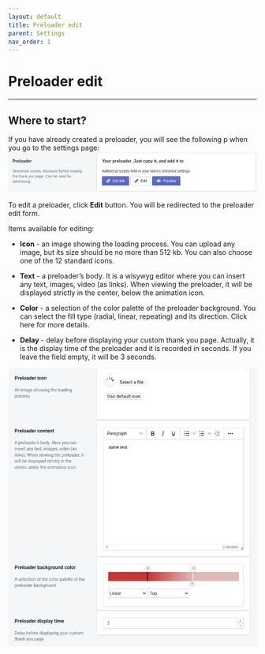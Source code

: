 ```yaml
---
layout: default
title: Preloader edit
parent: Settings
nav_order: 1
---
```


# Preloader edit
---

## Where to start?
If you have already created a preloader, you will see the following p when you go to the settings page:
<span class="doc_image">![edit](/assets/images/settings/preloader_link.png)</span>

To edit a preloader, click <strong>Edit</strong> button. You will be redirected to the preloader edit form.

Items available for editing:

* <strong>Icon</strong> - an image showing the loading process. You can upload any image, but its size should be no more than 512 kb. You can also choose one of the 12 standard icons.

* <strong>Text</strong> - a preloader’s body. It is a wisywyg editor where you can insert any text, images, video (as links). When viewing the preloader, it will be displayed strictly in the center, below the animation icon.

* <strong>Color</strong> - a selection of the color palette of the preloader background. You can select the fill type (radial, linear, repeating) and its direction. Click here for more details.

* <strong>Delay</strong> - delay before displaying your custom thank you page. Actually, it is the display time of the preloader and it is recorded in seconds. If you leave the field empty, it will be 3 seconds.

<span class="doc_image">![editform](/assets/images/settings/create_form.png)</span>
